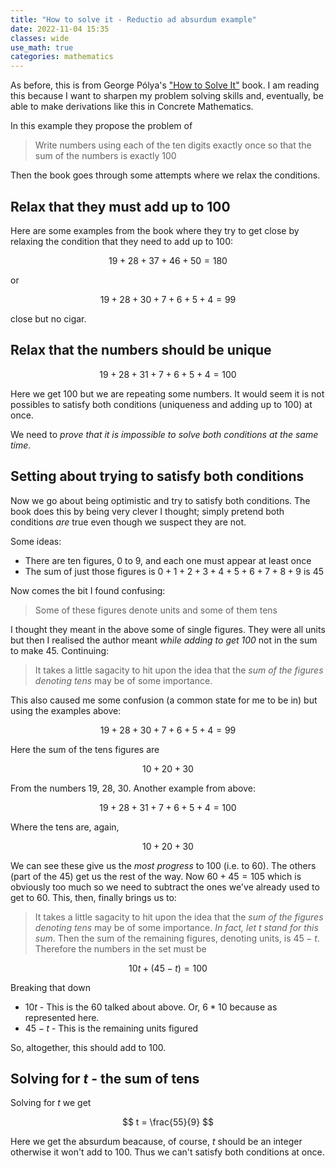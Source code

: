 ```yaml
---
title: "How to solve it - Reductio ad absurdum example"
date: 2022-11-04 15:35
classes: wide
use_math: true
categories: mathematics
---
```


As before, this is from  George Pólya's ["How to Solve
It"](https://amzn.to/3S8cHr3) book. I am reading this because I
want to sharpen my problem solving skills and, eventually, be able to make derivations like this in Concrete
Mathematics.

In this example they propose the problem of

> Write numbers using each of the ten digits exactly once so that the sum of the numbers is exactly 100

Then the book goes through some attempts where we relax the conditions.

## Relax that they must add up to 100

Here are some examples from the book where they try to get close by relaxing the condition that they need to add up to
100:

$$
19 + 28 + 37 + 46 + 50 = 180
$$

or

$$
19 + 28 + 30 + 7 + 6 + 5 + 4 = 99
$$

close but no cigar.

## Relax that the numbers should be unique

$$
19 + 28 + 31 + 7 + 6 +  5 + 4 = 100
$$

Here we get 100 but we are repeating some numbers. It would seem it is not possibles to satisfy both conditions
(uniqueness and adding up to 100) at once.

We need to _prove that it is impossible to solve both conditions at the same time_.

## Setting about trying to satisfy both conditions

Now we go about being optimistic and try to satisfy both conditions. The book does this by being very clever I thought;
simply pretend both conditions _are_ true even though we suspect they are not.

Some ideas:

- There are ten figures, 0 to 9, and each one must appear at least once
- The sum of just those figures is $0 + 1 + 2 + 3 + 4 + 5 + 6 + 7 + 8 + 9$ is $45$

Now comes the bit I found confusing:

> Some of these figures denote units and some of them tens

I thought they meant in the above some of single figures. They were all units but then I realised the author meant
_while adding to get 100_ not in the sum to make $45$. Continuing:

> It takes a little sagacity to hit upon the idea that the _sum of the figures denoting tens_ may be of some
importance.

This also caused me some confusion (a common state for me to be in) but using the examples above:


$$
19 + 28 + 30 + 7 + 6 + 5 + 4 = 99
$$

Here the sum of the tens figures are

$$
10 + 20 + 30
$$

From the numbers 19, 28, 30. Another example from above:

$$
19 + 28 + 31 + 7 + 6 +  5 + 4 = 100
$$

Where the tens are, again,

$$
10 + 20 + 30
$$

We can see these give us the _most progress_ to 100 (i.e. to 60). The others (part of the 45) get us the rest of the
way. Now $60 + 45 = 105$ which is obviously too much so we need to subtract the ones we've already used to get to 60.
This, then, finally brings us to:

> It takes a little sagacity to hit upon the idea that the _sum of the figures denoting tens_ may be of some
> importance.
> _In fact, let $t$ stand for this sum_. Then the sum of the remaining figures, denoting units, is $45 - t$. Therefore
the numbers in the set must be

$$
10t + (45 - t) = 100
$$

Breaking that down

- $10t$ - This is the 60 talked about above. Or, $6 * 10$ because as represented here.
- $45 - t$ - This is the remaining units figured

So, altogether, this should add to 100.

## Solving for $t$ - the sum of tens

Solving for $t$ we get

$$
t = \frac{55}{9}
$$

Here we get the absurdum beacause, of course, $t$ should be an integer otherwise it won't add to 100. Thus we can't
satisfy both conditions at once.
